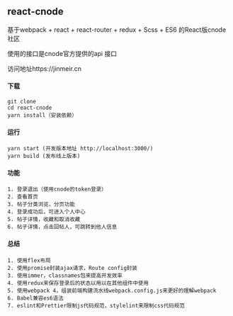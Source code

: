 ## react-cnode
<p>基于webpack + react + react-router + redux + Scss + ES6 的React版cnode社区</p>
<p>使用的接口是cnode官方提供的api 接口<p>
<p>访问地址<a src="https://jinmeir.cn">https://jinmeir.cn</a></p>

#### 下载

```
git clone
cd react-cnode
yarn install（安装依赖）
```
#### 运行
```
yarn start (开发版本地址 http://localhost:3000/)
yarn build (发布线上版本)
```
#### 功能

```
1. 登录退出（使用cnode的token登录）
2. 查看首页
3. 帖子分类浏览，分页功能
4. 登录成功后，可进入个人中心
5. 帖子详情，收藏和取消收藏
6. 帖子详情，点击回帖人，可跳转到他人信息
```

#### 总结
```
1. 使用flex布局
2. 使用promise封装ajax请求，Route config封装
3. 使用immer，classnames包来提高开发效率
4. 使用redux来保存登录后的状态以用以在其他组件中使用
5. 使用webpack 4，组装前端构建流水线webpack.config.js来更好的理解webpack
6. Babel兼容es6语法
7. eslint和Prettier限制js代码规范，stylelint来限制css代码规范
```